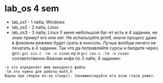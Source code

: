 # lab_os 4 sem

- lab_os1 - 1 лаба; Windows
- lab_os2 - 2 лаба; Linux
- lab_os3 - 3 лаба; Linux
У меня небольшой баг-ет есть в 4 задании, не знаю примут его или нет. Не используйте printf, иначе процесс даже в фоновом режиме будет срать в консоль. Лучше вообще ничего не печатать в 4 задании. Так что да поправляйте сурсы и билдите через gcc:
`gcc sin.c -lm -o sinex` ну и `gcc cos.c -lm -o cosex` соответственно
Важная инфа по 3 лабе, 4 заданию:
```
-o это определяет имя выходного файла
-lm это нужно для работы math.h
Варны при сборке из-за sleep(). Закомментируйте его если глаза режет. 
```
